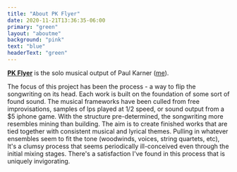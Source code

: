 ```yaml
---
title: "About PK Flyer"
date: 2020-11-21T13:36:35-06:00
primary: "green"
layout: "aboutme"
background: "pink"
text: "blue"
headerText: "green"
---
```

[**PK Flyer**](https://pkflyer.bandcamp.com/) is the solo musical output of Paul Karner ([me](emailto:asf@gmail.com)). 
 
The focus of this project has been the process - a way to flip the songwriting on its head. Each work is built on the foundation of some sort of found sound. The musical frameworks have been culled from free improvisations, samples of lps played at 1/2 speed, or sound output from a $5 iphone game. With the structure pre-determined, the songwriting more resembles mining than building. The aim is to create finished works that are tied together with consistent musical and lyrical themes. Pulling in whatever ensembles seem to fit the tone (woodwinds, voices, string quartets, etc), It's a clumsy process that seems periodically ill-conceived even through the initial mixing stages. There's a satisfaction I've found in this process that is uniquely invigorating.